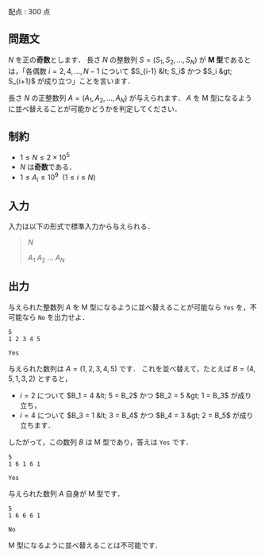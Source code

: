 配点 : $300$ 点

## 問題文

$N$ を正の**奇数**とします．
長さ $N$ の整数列 $S = (S_1, S_2, \dots, S_N)$ が **M 型**であるとは，「各偶数 $i = 2, 4, \dots, N - 1$ について $S_{i-1} &lt; S_i$ かつ $S_i &gt; S_{i+1}$ が成り立つ」ことを言います．

長さ $N$ の正整数列 $A = (A_1, A_2, \dots, A_N)$ が与えられます．
$A$ を M 型になるように並べ替えることが可能かどうかを判定してください．

## 制約

- $1 \leq N \leq 2 \times 10^5$
- $N$ は**奇数**である．
- $1 \leq A_i \leq 10^9 \ \ (1 \leq i \leq N)$

## 入力

入力は以下の形式で標準入力から与えられる．

> $N$
> 
> $A_1 \ A_2 \ \dots \ A_N$

## 出力

与えられた整数列 $A$ を M 型になるように並べ替えることが可能なら `Yes` を，不可能なら `No` を出力せよ．

```input1
5
1 2 3 4 5
```

```output1
Yes
```

与えられた数列は $A = (1, 2, 3, 4, 5)$ です．
これを並べ替えて，たとえば $B = (4, 5, 1, 3, 2)$ とすると，

- $i = 2$ について $B_1 = 4 &lt; 5 = B_2$ かつ $B_2 = 5 &gt; 1 = B_3$ が成り立ち，
- $i = 4$ について $B_3 = 1 &lt; 3 = B_4$ かつ $B_4 = 3 &gt; 2 = B_5$ が成り立ちます．

したがって，この数列 $B$ は M 型であり，答えは `Yes` です．

```input2
5
1 6 1 6 1
```

```output2
Yes
```

与えられた数列 $A$ 自身が M 型です．

```input3
5
1 6 6 6 1
```

```output3
No
```

M 型になるように並べ替えることは不可能です．